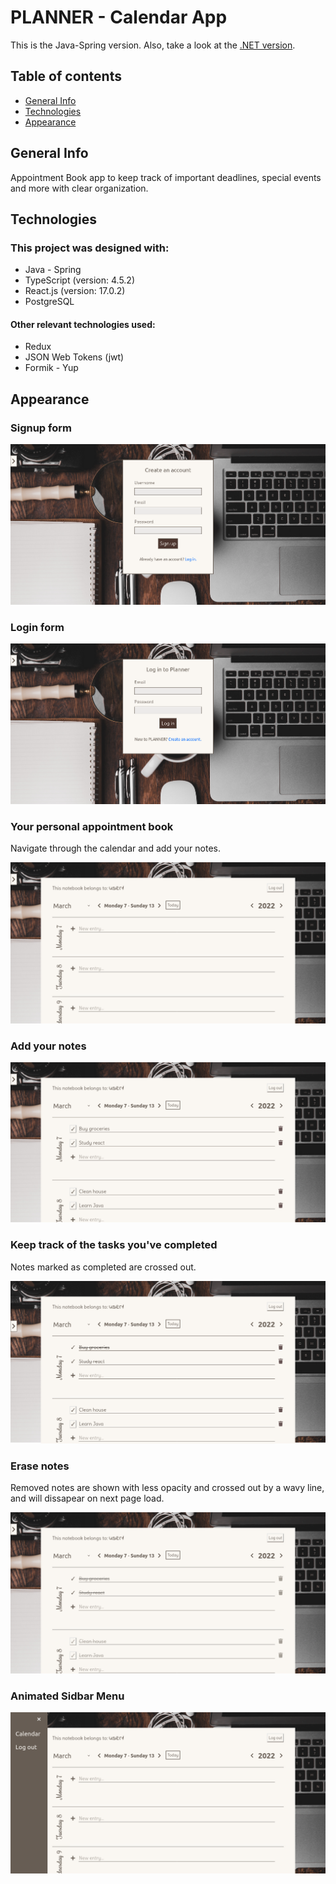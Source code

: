 # PLANNER - Calendar App
This is the Java-Spring version. Also, take a look at the [.NET version](https://github.com/ivan-svetlich/calendar-app-client).

## Table of contents
* [General Info](#general-info)
* [Technologies](#technologies)
* [Appearance](#appearance)

## General Info
Appointment Book app to keep track of important deadlines, special events and more with clear organization.

## Technologies
### This project was designed with:
* Java - Spring
* TypeScript (version: 4.5.2)
* React.js (version: 17.0.2)
* PostgreSQL

#### Other relevant technologies used:
* Redux
* JSON Web Tokens (jwt)
* Formik - Yup

## Appearance
### Signup form
![1](https://github.com/ivan-svetlich/calendar-app-client/blob/master/images/1.png)


### Login form
![2](https://github.com/ivan-svetlich/calendar-app-client/blob/master/images/2.png)


### Your personal appointment book
Navigate through the calendar and add your notes.

![3](https://github.com/ivan-svetlich/calendar-app-client/blob/master/images/3.png)


### Add your notes
![4](https://github.com/ivan-svetlich/calendar-app-client/blob/master/images/4.png)


### Keep track of the tasks you've completed
Notes marked as completed are crossed out.

![5](https://github.com/ivan-svetlich/calendar-app-client/blob/master/images/5.png)


### Erase notes
Removed notes are shown with less opacity and crossed out by a wavy line, and will dissapear on next page load.

![6](https://github.com/ivan-svetlich/calendar-app-client/blob/master/images/6.png)


### Animated Sidbar Menu
![7](https://github.com/ivan-svetlich/calendar-app-client/blob/master/images/7.png)
